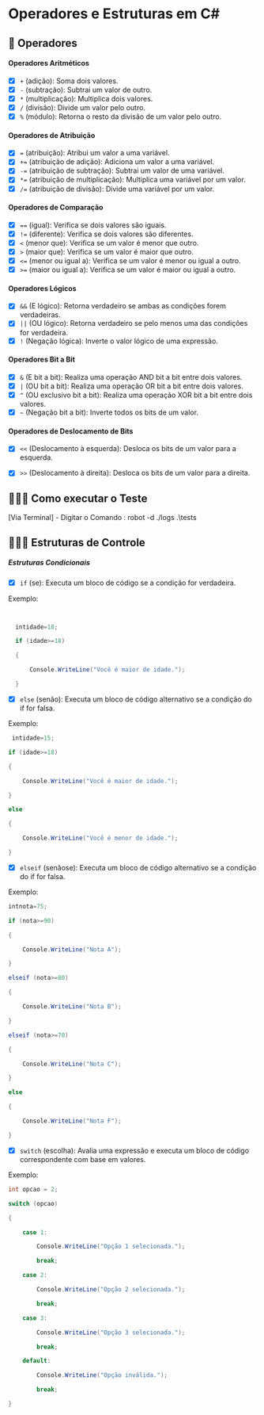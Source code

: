 # Operadores e Estruturas em C#

## 🚀 Operadores

#### Operadores Aritméticos

- [X] `+` (adição): Soma dois valores.
- [X] `-` (subtração): Subtrai um valor de outro.
- [X] `*` (multiplicação): Multiplica dois valores.
- [X] `/` (divisão): Divide um valor pelo outro.
- [X] `%` (módulo): Retorna o resto da divisão de um valor pelo outro.

#### Operadores de Atribuição

- [X] `=` (atribuição): Atribui um valor a uma variável.
- [X] `+=` (atribuição de adição): Adiciona um valor a uma variável.
- [X] `-=` (atribuição de subtração): Subtrai um valor de uma variável.
- [X] `*=` (atribuição de multiplicação): Multiplica uma variável por um valor.
- [X] `/=` (atribuição de divisão): Divide uma variável por um valor.

#### Operadores de Comparação

- [X] `==` (igual): Verifica se dois valores são iguais.
- [X] `!=` (diferente): Verifica se dois valores são diferentes.
- [X] `<` (menor que): Verifica se um valor é menor que outro.
- [X] `>` (maior que): Verifica se um valor é maior que outro.
- [X] `<=` (menor ou igual a): Verifica se um valor é menor ou igual a outro.
- [X] `>=` (maior ou igual a): Verifica se um valor é maior ou igual a outro.

#### Operadores Lógicos

- [X] `&&` (E lógico): Retorna verdadeiro se ambas as condições forem verdadeiras.
- [X] `||` (OU lógico): Retorna verdadeiro se pelo menos uma das condições for verdadeira.
- [X] `!` (Negação lógica): Inverte o valor lógico de uma expressão.

#### Operadores Bit a Bit

- [X] `&` (E bit a bit): Realiza uma operação AND bit a bit entre dois valores.
- [X] `|` (OU bit a bit): Realiza uma operação OR bit a bit entre dois valores.
- [X] `^` (OU exclusivo bit a bit): Realiza uma operação XOR bit a bit entre dois valores.
- [X] `~` (Negação bit a bit): Inverte todos os bits de um valor.

#### Operadores de Deslocamento de Bits

- [X] `<<` (Deslocamento à esquerda): Desloca os bits de um valor para a esquerda.
- [X] `>>` (Deslocamento à direita): Desloca os bits de um valor para a direita.



## 👨🏻‍💻 Como executar o Teste

[Via Terminal] - Digitar o Comando :  robot -d ./logs .\tests


## 👨🏻‍💻 Estruturas de Controle


##### Estruturas Condicionais

- [X] `if` (se): Executa um bloco de código se a condição for verdadeira.

 Exemplo:

```csharp


  intidade=18;

  if (idade>=18)

  {

      Console.WriteLine("Você é maior de idade.");

  }
```


- [X] `else` (senão): Executa um bloco de código alternativo se a condição do if for falsa.

 Exemplo:

```csharp
 intidade=15;

if (idade>=18)

{

    Console.WriteLine("Você é maior de idade.");

}

else

{

    Console.WriteLine("Você é menor de idade.");

}
```



- [X] `elseif` (senãose): Executa um bloco de código alternativo se a condição do if for falsa.

 Exemplo:

```csharp
intnota=75;

if (nota>=90)

{

    Console.WriteLine("Nota A");

}

elseif (nota>=80)

{

    Console.WriteLine("Nota B");

}

elseif (nota>=70)

{

    Console.WriteLine("Nota C");

}

else

{

    Console.WriteLine("Nota F");

}
```


- [X]  `switch` (escolha): Avalia uma expressão e executa um bloco de código correspondente com base em valores.

 Exemplo:

```csharp
int opcao = 2;

switch (opcao)

{

    case 1:

        Console.WriteLine("Opção 1 selecionada.");

        break;

    case 2:

        Console.WriteLine("Opção 2 selecionada.");

        break;

    case 3:

        Console.WriteLine("Opção 3 selecionada.");

        break;

    default:

        Console.WriteLine("Opção inválida.");

        break;

}
```
